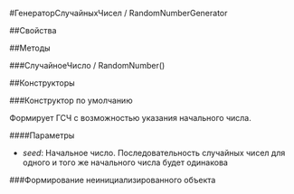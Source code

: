 
#ГенераторСлучайныхЧисел / RandomNumberGenerator

##Свойства
    
##Методы
    
###СлучайноеЧисло / RandomNumber()
    
##Конструкторы

  
###Конструктор по умолчанию
    
    
Формирует ГСЧ с возможностью указания начального числа.


  
  
####Параметры

* *seed*: Начальное число. Последовательность случайных чисел для одного и того же начального числа будет одинакова

###Формирование неинициализированного объекта